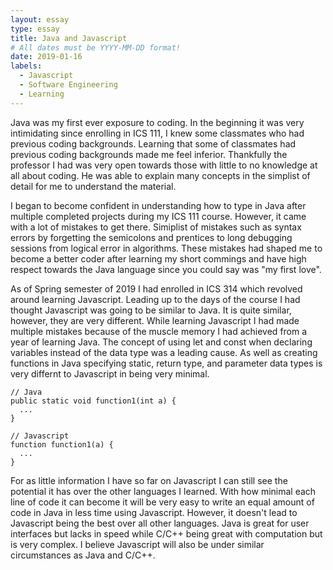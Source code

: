 ```yaml
---
layout: essay
type: essay
title: Java and Javascript
# All dates must be YYYY-MM-DD format!
date: 2019-01-16
labels:
  - Javascript
  - Software Engineering
  - Learning
---
```


Java was my first ever exposure to coding. In the beginning it was very intimidating since enrolling in ICS 111, I knew some classmates who had previous coding backgrounds. Learning that some of classmates had previous coding backgrounds made me feel inferior. Thankfully the professor I had was very open towards those with little to no knowledge at all about coding. He was able to explain many concepts in the simplist of detail for me to understand the material.

I began to become confident in understanding how to type in Java after multiple completed projects during my ICS 111 course. However, it came with a lot of mistakes to get there. Simiplist of mistakes such as syntax errors by forgetting the semicolons and prentices to long debugging sessions from logical error in algorithms. These mistakes had shaped me to become a better coder after learning my short commings and have high respect towards the Java language since you could say was "my first love".

As of Spring semester of 2019 I had enrolled in ICS 314 which revolved around learning Javascript. Leading up to the days of the course I had thought Javascript was going to be similar to Java. It is quite similar, however, they are very different. While learning Javascript I had made multiple mistakes because of the muscle memory I had achieved from a year of learning Java. The concept of using let and const when declaring variables instead of the data type was a leading cause. As well as creating functions in Java specifying static, return type, and parameter data types is very differnt to Javascript in being very minimal.

```
// Java
public static void function1(int a) {
  ...
}

// Javascript
function function1(a) {
  ...
}
```

For as little information I have so far on Javascript I can still see the potential it has over the other languages I learned. With how minimal each line of code it can become it will be very easy to write an equal amount of code in Java in less time using Javascript. However, it doesn't lead to Javascript being the best over all other languages. Java is great for user interfaces but lacks in speed while C/C++ being great with computation but is very complex. I believe Javascript will also be under similar circumstances as Java and C/C++.

